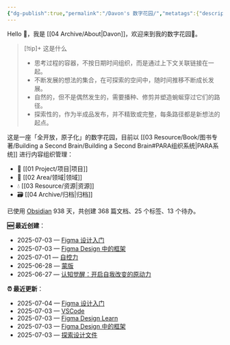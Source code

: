 ```yaml
---
{"dg-publish":true,"permalink":"/Davon's 数字花园/","metatags":{"description":"这里是 🏡Davon的数字花园，是个人不断发展的想法的集合，作为半成品的思考，在可探索的空间中，随时间推移不断播种、修剪、塑造","og:site_name":"DavonOs","og:title":"Davon 的数字花园","og:type":"article","og:url":"https://zuji.eu.org","og:image":"https://wp.technologyreview.com/wp-content/uploads/2020/08/digital-garden_web.jpg","og:image:width":"400","og:image:alt":"articlecover","og:locale":"zh_cn"},"tags":["gardenEntry"],"created":"2023-06-03T20:26:48.504+08:00","updated":"2025-05-08T09:47:53.014+08:00"}
---
```


Hello 👋，我是 [[04 Archive/About\|Davon]]，欢迎来到我的数字花园🌱。

>[!tip]+ 这是什么
>- 思考过程的容器，不按日期时间组织，而是通过上下文关联链接在一起。
>- 不断发展的想法的集合，在可探索的空间中，随时间推移不断成长发展。
>- 自然的，但不是偶然发生的，需要播种、修剪并塑造蜿蜒穿过它们的路径。
>- 探索性的，作为半成品发布，并不精致或完整，每条路径都是新想法的起点。

这是一座「全开放，原子化」的数字花园，目前以 [[03 Resource/Book/图书专著/Building a Second Brain/Building a Second Brain#PARA组织系统\|PARA系统]] 进行内容组织管理：
- 🎯 [[01 Project/项目\|项目]]
- 🔖 [[02 Area/领域\|领域]]
- 💧 [[03 Resource/资源\|资源]]
 - 🗃️ [[04 Archive/归档\|归档]]

<p><span>已使用 <a data-tooltip-position="top" aria-label="https://obsidian.md/" rel="noopener nofollow" class="external-link" href="https://obsidian.md/" target="_blank">Obsidian</a> 938 天，共创建 368 篇文档、25 个标签、13 个待办。 <br></span></p>

**🆕 最近创建**：
<div><ul class="dataview list-view-ul"><li><span>2025-07-03 — <a data-tooltip-position="top" aria-label="02 Area/设计/Figma Design for beginners/Figma 设计入门.md" data-href="02 Area/设计/Figma Design for beginners/Figma 设计入门.md" href="02 Area/设计/Figma Design for beginners/Figma 设计入门.md" class="internal-link" target="_blank" rel="noopener nofollow">Figma 设计入门</a></span></li><li><span>2025-07-03 — <a data-tooltip-position="top" aria-label="02 Area/设计/Figma Design Learn/Figma Design 中的框架.md" data-href="02 Area/设计/Figma Design Learn/Figma Design 中的框架.md" href="02 Area/设计/Figma Design Learn/Figma Design 中的框架.md" class="internal-link" target="_blank" rel="noopener nofollow">Figma Design 中的框架</a></span></li><li><span>2025-07-01 — <a data-tooltip-position="top" aria-label="03 Resource/Book/图书专著/自控力.md" data-href="03 Resource/Book/图书专著/自控力.md" href="03 Resource/Book/图书专著/自控力.md" class="internal-link" target="_blank" rel="noopener nofollow">自控力</a></span></li><li><span>2025-06-28 — <a data-tooltip-position="top" aria-label="02 Area/设计/Figma Design Learn/蒙版.md" data-href="02 Area/设计/Figma Design Learn/蒙版.md" href="02 Area/设计/Figma Design Learn/蒙版.md" class="internal-link" target="_blank" rel="noopener nofollow">蒙版</a></span></li><li><span>2025-06-27 — <a data-tooltip-position="top" aria-label="03 Resource/Book/图书专著/认知觉醒：开启自我改变的原动力.md" data-href="03 Resource/Book/图书专著/认知觉醒：开启自我改变的原动力.md" href="03 Resource/Book/图书专著/认知觉醒：开启自我改变的原动力.md" class="internal-link" target="_blank" rel="noopener nofollow">认知觉醒：开启自我改变的原动力</a></span></li></ul></div>

**⏰ 最近更新**：
<div><ul class="dataview list-view-ul"><li><span>2025-07-04 — <a data-tooltip-position="top" aria-label="02 Area/设计/Figma Design for beginners/Figma 设计入门.md" data-href="02 Area/设计/Figma Design for beginners/Figma 设计入门.md" href="02 Area/设计/Figma Design for beginners/Figma 设计入门.md" class="internal-link" target="_blank" rel="noopener nofollow">Figma 设计入门</a></span></li><li><span>2025-07-03 — <a data-tooltip-position="top" aria-label="02 Area/VSCode.md" data-href="02 Area/VSCode.md" href="02 Area/VSCode.md" class="internal-link" target="_blank" rel="noopener nofollow">VSCode</a></span></li><li><span>2025-07-03 — <a data-tooltip-position="top" aria-label="02 Area/设计/Figma Design Learn/Figma Design Learn.md" data-href="02 Area/设计/Figma Design Learn/Figma Design Learn.md" href="02 Area/设计/Figma Design Learn/Figma Design Learn.md" class="internal-link" target="_blank" rel="noopener nofollow">Figma Design Learn</a></span></li><li><span>2025-07-03 — <a data-tooltip-position="top" aria-label="02 Area/设计/Figma Design Learn/Figma Design 中的框架.md" data-href="02 Area/设计/Figma Design Learn/Figma Design 中的框架.md" href="02 Area/设计/Figma Design Learn/Figma Design 中的框架.md" class="internal-link" target="_blank" rel="noopener nofollow">Figma Design 中的框架</a></span></li><li><span>2025-07-03 — <a data-tooltip-position="top" aria-label="02 Area/设计/Figma Design Learn/探索设计文件.md" data-href="02 Area/设计/Figma Design Learn/探索设计文件.md" href="02 Area/设计/Figma Design Learn/探索设计文件.md" class="internal-link" target="_blank" rel="noopener nofollow">探索设计文件</a></span></li></ul></div>
